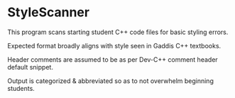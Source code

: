 # StyleScanner

This program scans starting student C++ code files for basic styling errors.

Expected format broadly aligns with style seen in Gaddis C++ textbooks.

Header comments are assumed to be as per Dev-C++ comment header default snippet.

Output is categorized & abbreviated so as to not overwhelm beginning students. 
